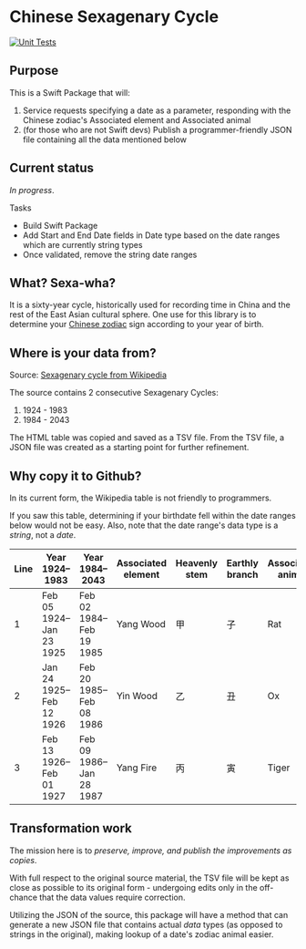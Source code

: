 # Chinese Sexagenary Cycle

[![Unit Tests](https://github.com/theevo/SexagenaryCycle1924/actions/workflows/unit_tests.yml/badge.svg)](https://github.com/theevo/SexagenaryCycle1924/actions/workflows/unit_tests.yml)

## Purpose

This is a Swift Package that will:

1. Service requests specifying a date as a parameter, responding with the Chinese zodiac's Associated element and Associated animal
2. (for those who are not Swift devs) Publish a programmer-friendly JSON file containing all the data mentioned below

## Current status

*In progress*.

Tasks

- Build Swift Package
- Add Start and End Date fields in Date type based on the date ranges which are currently string types
- Once validated, remove the string date ranges


## What? Sexa-wha?

It is a sixty-year cycle, historically used for recording time in China and the rest of the East Asian cultural sphere. One use for this library is to determine your [Chinese zodiac](https://en.wikipedia.org/wiki/Chinese_zodiac) sign according to your year of birth.

## Where is your data from?

Source: [Sexagenary cycle from Wikipedia](https://en.wikipedia.org/wiki/Chinese_zodiac#Years)

The source contains 2 consecutive Sexagenary Cycles:

1. 1924 - 1983
2. 1984 - 2043

The HTML table was copied and saved as a TSV file. From the TSV file, a JSON file was created as a starting point for further refinement.

## Why copy it to Github?

In its current form, the Wikipedia table is not friendly to programmers.

If you saw this table, determining if your birthdate fell within the date ranges below would not be easy. Also, note that the date range's data type is a *string*, not a *date*.

| Line | Year 1924–1983 | Year 1984–2043 | Associated element | Heavenly stem | Earthly branch | Associated animal |
| ------------- | ------------- | ------------- | ------------- | ------------- | ------------- | ------------- |
| 1 | Feb 05 1924–Jan 23 1925 | Feb 02 1984–Feb 19 1985 | Yang Wood | 甲 | 子 | Rat |
| 2 | Jan 24 1925–Feb 12 1926 | Feb 20 1985–Feb 08 1986 | Yin Wood | 乙 | 丑 | Ox |
| 3 | Feb 13 1926–Feb 01 1927 | Feb 09 1986–Jan 28 1987 | Yang Fire | 丙 | 寅 | Tiger |

## Transformation work

The mission here is to *preserve, improve, and publish the improvements as copies*.

With full respect to the original source material, the TSV file will be kept as close as possible to its original form - undergoing edits only in the off-chance that the data values require correction.

Utilizing the JSON of the source, this package will have a method that can generate a new JSON file that contains actual *data* types (as opposed to strings in the original), making lookup of a date's zodiac animal easier.
